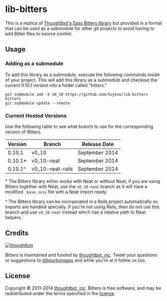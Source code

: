 lib-bitters
===========

This is a replica of [Thoughtbot's Sass Bitters library](https://github.com/thoughtbot/bitters) but provided in a format that can be used as a submodule for other git projects to avoid having to add Bitter files to source control.

Usage
---

### Adding as a submodule

To add this library as a submodule, execute the following commands inside of your project. This will add this library as a submodule and checkout the current 0.10.1 version into a folder called "bitters."

	git submodule add -b v0_10 https://github.com/Sujevo/lib-bitters bitters
	git submodule update --remote

### Current Hosted Versions

Use the following table to see what branch to use for the corresponding version of Bitters.

| Version  | Branch           | Release Date   |
| -------- | ---------------- | -------------- |
| 0.10.1   | v0_10            | September 2014 |
| 0.10.1*  | v0_10-neat       | September 2014 |
| 0.10.1^  | v0_10-neat-rails | September 2014 |

\* The Bitters library either works with Neat or without Neat, if you are using Bitters together with Neat, use the `v0_10-neat` branch as it will have a modified `_base.scss` file with a Neat import ready.

\^ The Bitters library can be incorporated in a Rails project automatically so imports are handled specially. If you're not using Rails, then do not use this branch and use `v0_10-neat` instead which has a relative path to Neat helpers.

## Credits

[![thoughtbot](http://images.thoughtbot.com/bourbon/thoughtbot-logo.svg)](http://thoughtbot.com)

Bitters is maintained and funded by [thoughtbot, inc](http://thoughtbot.com). Tweet your questions or suggestions to [@bourbonsass](https://twitter.com/bourbonsass) and while you’re at it follow us too.

## License

Copyright © 2011–2014 [thoughtbot, inc](http://thoughtbot.com). Bitters is free software, and may be redistributed under the terms specified in the [license](https://github.com/thoughtbot/bitters/blob/master/LICENSE.md).
